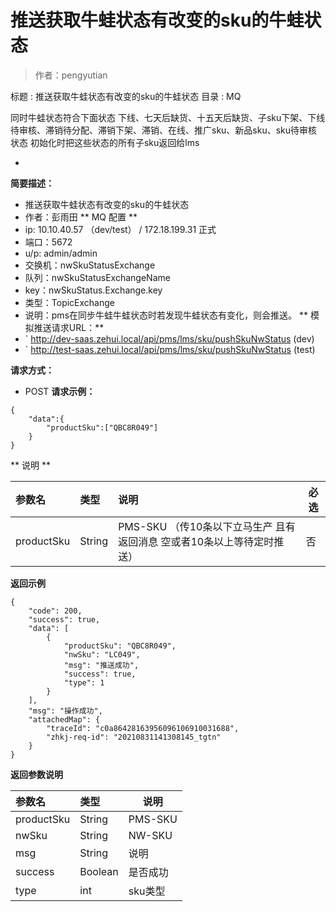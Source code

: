 # 推送获取牛蛙状态有改变的sku的牛蛙状态

> 作者：pengyutian

标题 :
推送获取牛蛙状态有改变的sku的牛蛙状态
 目录 :
MQ

同时牛蛙状态符合下面状态
下线、七天后缺货、十五天后缺货、子sku下架、下线待审核、滞销待分配、滞销下架、滞销、在线、推广sku、新品sku、sku待审核状态 初始化时把这些状态的所有子sku返回给lms 

-
**简要描述：** 
- 推送获取牛蛙状态有改变的sku的牛蛙状态
- 作者：彭雨田
** MQ 配置 **
- ip: 10.10.40.57    （dev/test） /  172.18.199.31   正式
- 端口：5672  
- u/p: admin/admin   
- 交换机：nwSkuStatusExchange
- 队列：nwSkuStatusExchangeName
- key：nwSkuStatus.Exchange.key
- 类型：TopicExchange
- 说明：pms在同步牛蛙牛蛙状态时若发现牛蛙状态有变化，则会推送。
** 模拟推送请求URL：** 
- ` http://dev-saas.zehui.local/api/pms/lms/sku/pushSkuNwStatus (dev)
- ` http://test-saas.zehui.local/api/pms/lms/sku/pushSkuNwStatus (test)
  
**请求方式：**
- POST 
**请求示例：** 
```
{
    "data":{
        "productSku":["QBC8R049"]
    }
}
```
** 说明 **

|参数名|类型|说明|必选|
|:----    |:---|:----- |-----   |
|productSku |String |PMS-SKU （传10条以下立马生产 且有返回消息  空或者10条以上等待定时推送）|否|

 **返回示例**
``` 
{
    "code": 200,
    "success": true,
    "data": [
        {
            "productSku": "QBC8R049",
            "nwSku": "LC049",
            "msg": "推送成功",
            "success": true,
            "type": 1
        }
    ],
    "msg": "操作成功",
    "attachedMap": {
        "traceId": "c0a86428163956096106910031688",
        "zhkj-req-id": "20210831141308145_tgtn"
    }
}
```
 **返回参数说明**

|参数名|类型|说明|
|:-----  |:-----|-----|
|  productSku|String   |PMS-SKU|
|  nwSku|String   |NW-SKU|
|  msg|String   |说明 |
|  success|Boolean   |是否成功 |
|  type|int   |sku类型 |